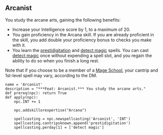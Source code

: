 ## Arcanist
You study the arcane arts, gaining the following benefits:

* Increase your Intelligence score by 1, to a maximum of 20.
* You gain proficiency in the Arcana skill. If you are already proficient in the skill, you add double your proficiency bonus to checks you make with it.
* You learn the [prestidigitation](../Magic/Spells/prestidigitation.md) and [detect magic](../Magic/Spells/detect-magic.md) spells. You can cast [detect magic](../Magic/Spells/detect-magic.md) once without expending a spell slot, and you regain the ability to do so when you finish a long rest.

Note that if you choose to be a member of a [Mage School](../Organizations/MageSchools/index.md), your cantrip and 1st-level spell may vary, according to the DM.

```
name = 'Arcanist'
description = "***Feat: Arcanist.*** You study the arcane arts."
def prereq(npc): return True
def apply(npc):
    npc.INT += 1

    npc.addskillorexpertise("Arcana")
    
    spellcasting = npc.newspellcasting('Arcanist', 'INT')
    spellcasting.cantripsknown.append('prestidigitation')
    spellcasting.perday[1] = ['detect magic']
```
